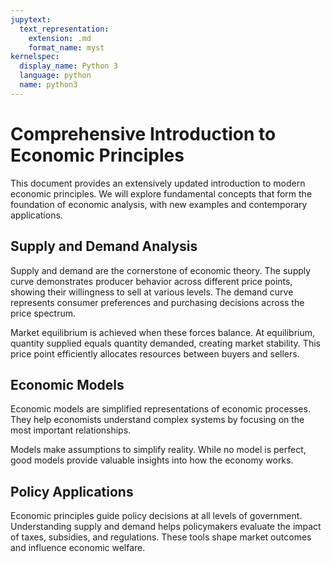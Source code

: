```yaml
---
jupytext:
  text_representation:
    extension: .md
    format_name: myst
kernelspec:
  display_name: Python 3
  language: python
  name: python3
---
```


# Comprehensive Introduction to Economic Principles

This document provides an extensively updated introduction to modern economic principles. We will explore fundamental concepts that form the foundation of economic analysis, with new examples and contemporary applications.

## Supply and Demand Analysis

Supply and demand are the cornerstone of economic theory. The supply curve demonstrates producer behavior across different price points, showing their willingness to sell at various levels. The demand curve represents consumer preferences and purchasing decisions across the price spectrum.

Market equilibrium is achieved when these forces balance. At equilibrium, quantity supplied equals quantity demanded, creating market stability. This price point efficiently allocates resources between buyers and sellers.

## Economic Models

Economic models are simplified representations of economic processes. They help economists understand complex systems by focusing on the most important relationships.

Models make assumptions to simplify reality. While no model is perfect, good models provide valuable insights into how the economy works.

## Policy Applications

Economic principles guide policy decisions at all levels of government. Understanding supply and demand helps policymakers evaluate the impact of taxes, subsidies, and regulations. These tools shape market outcomes and influence economic welfare.
